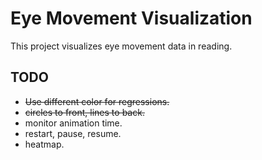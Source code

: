 # Eye Movement Visualization
This project visualizes eye movement data in reading.

## TODO
- ~~Use different color for regressions.~~
- ~~circles to front, lines to back.~~
- monitor animation time.
- restart, pause, resume.
- heatmap.
